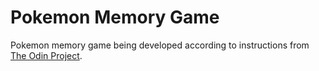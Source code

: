 # Pokemon Memory Game
Pokemon memory game being developed according to instructions from [The Odin Project](https://www.theodinproject.com/lessons/node-path-react-new-memory-card).
